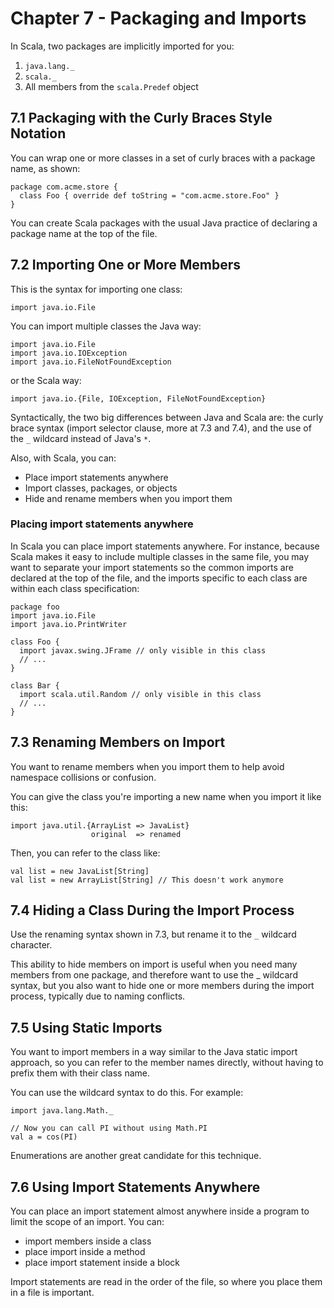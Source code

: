 # Chapter 7 - Packaging and Imports

In Scala, two packages are implicitly imported for you:
1. `java.lang._`
2. `scala._`
3. All members from the `scala.Predef` object

## 7.1 Packaging with the Curly Braces Style Notation
You can wrap one or more classes in a set of curly braces with a package name, as shown:
```
package com.acme.store {
  class Foo { override def toString = "com.acme.store.Foo" }
}
```
You can create Scala packages with the usual Java practice of declaring a package name at the top of the file.

## 7.2 Importing One or More Members
This is the syntax for importing one class:
```
import java.io.File
```
You can import multiple classes the Java way:
```
import java.io.File
import java.io.IOException
import java.io.FileNotFoundException
```
or the Scala way:
```
import java.io.{File, IOException, FileNotFoundException}
```
Syntactically, the two big differences between Java and Scala are: the curly brace syntax (import selector clause, more at 7.3 and 7.4), and the use of the `_` wildcard instead of Java's `*`.

Also, with Scala, you can:
- Place import statements anywhere
- Import classes, packages, or objects
- Hide and rename members when you import them

### Placing import statements anywhere
In Scala you can place import statements anywhere. For instance, because Scala makes it easy to include multiple classes in the same file, you may want to separate your import statements so the common imports are declared at the top of the file, and the imports specific to each class are within each class specification:
```
package foo
import java.io.File
import java.io.PrintWriter

class Foo {
  import javax.swing.JFrame // only visible in this class
  // ...
}

class Bar {
  import scala.util.Random // only visible in this class
  // ...
}
```

## 7.3 Renaming Members on Import
You want to rename members when you import them to help avoid namespace collisions or confusion.

You can give the class you're importing a new name when you import it like this:
```
import java.util.{ArrayList => JavaList}
                  original  => renamed
```
Then, you can refer to the class like:
```
val list = new JavaList[String]
val list = new ArrayList[String] // This doesn't work anymore
```

## 7.4 Hiding a Class During the Import Process
Use the renaming syntax shown in 7.3, but rename it to the `_` wildcard character.

This ability to hide members on import is useful when you need many members from one package, and therefore want to use the _ wildcard syntax, but you also want to hide one or more members during the import process, typically due to naming conflicts.

## 7.5 Using Static Imports
You want to import members in a way similar to the Java static import approach, so you can refer to the member names directly, without having to prefix them with their class name.

You can use the wildcard syntax to do this. For example:
```
import java.lang.Math._

// Now you can call PI without using Math.PI
val a = cos(PI)
```

Enumerations are another great candidate for this technique.

## 7.6 Using Import Statements Anywhere
You can place an import statement almost anywhere inside a program to limit the scope of an import. You can:
- import members inside a class
- place import inside a method
- place import statement inside a block

Import statements are read in the order of the file, so where you place them in a file is important.
